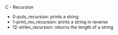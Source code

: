 C - Recursion
* 0-puts_recursion: prints a string
* 1-print_rev_recursion: prints a string in reverse
* 12-strlen_recursion: returns the length of a string
